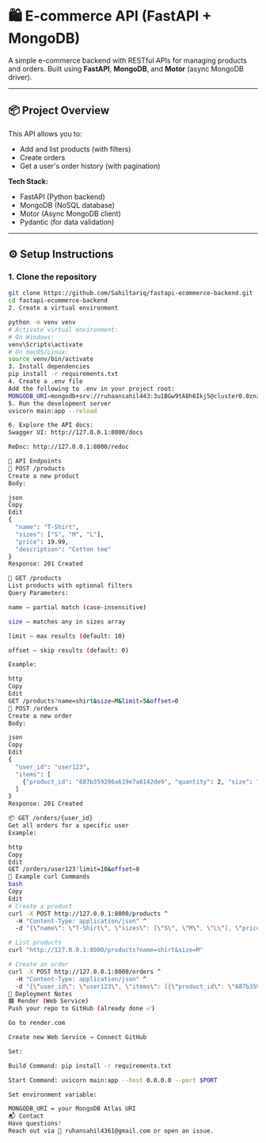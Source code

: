 # 🛍️ E-commerce API (FastAPI + MongoDB)

A simple e-commerce backend with RESTful APIs for managing products and orders. Built using **FastAPI**, **MongoDB**, and **Motor** (async MongoDB driver).

---

## 📦 Project Overview

This API allows you to:

- Add and list products (with filters)
- Create orders
- Get a user's order history (with pagination)

**Tech Stack:**
- FastAPI (Python backend)
- MongoDB (NoSQL database)
- Motor (Async MongoDB client)
- Pydantic (for data validation)

---

## ⚙️ Setup Instructions

### 1. Clone the repository
```bash
git clone https://github.com/Sahiltariq/fastapi-ecommerce-backend.git
cd fastapi-ecommerce-backend
2. Create a virtual environment

python -m venv venv
# Activate virtual environment:
# On Windows:
venv\Scripts\activate
# On macOS/Linux:
source venv/bin/activate
3. Install dependencies
pip install -r requirements.txt
4. Create a .env file
Add the following to .env in your project root:
MONGODB_URI=mongodb+srv://ruhaansahil443:3u1BGw9tA8h6Ikj5@cluster0.0znzg8z.mongodb.net/ecommerce_db?retryWrites=true&w=majority&tls=true
5. Run the development server
uvicorn main:app --reload

6. Explore the API docs:
Swagger UI: http://127.0.0.1:8000/docs

ReDoc: http://127.0.0.1:8000/redoc

📡 API Endpoints
🧾 POST /products
Create a new product
Body:

json
Copy
Edit
{
  "name": "T-Shirt",
  "sizes": ["S", "M", "L"],
  "price": 19.99,
  "description": "Cotton tee"
}
Response: 201 Created

📃 GET /products
List products with optional filters
Query Parameters:

name — partial match (case-insensitive)

size — matches any in sizes array

limit — max results (default: 10)

offset — skip results (default: 0)

Example:

http
Copy
Edit
GET /products?name=shirt&size=M&limit=5&offset=0
🛒 POST /orders
Create a new order
Body:

json
Copy
Edit
{
  "user_id": "user123",
  "items": [
    {"product_id": "687b359206a619e7a6142de9", "quantity": 2, "size": "M"}
  ]
}
Response: 201 Created

📦 GET /orders/{user_id}
Get all orders for a specific user
Example:

http
Copy
Edit
GET /orders/user123?limit=10&offset=0
🧪 Example curl Commands
bash
Copy
Edit
# Create a product
curl -X POST http://127.0.0.1:8000/products ^
  -H "Content-Type: application/json" ^
  -d "{\"name\": \"T-Shirt\", \"sizes\": [\"S\", \"M\", \"L\"], \"price\": 19.99, \"description\": \"Cotton tee\"}"

# List products
curl "http://127.0.0.1:8000/products?name=shirt&size=M"

# Create an order
curl -X POST http://127.0.0.1:8000/orders ^
  -H "Content-Type: application/json" ^
  -d "{\"user_id\": \"user123\", \"items\": [{\"product_id\": \"687b359206a619e7a6142de9\", \"quantity\": 2, \"size\": \"M\"}]}"
🚀 Deployment Notes
🟪 Render (Web Service)
Push your repo to GitHub (already done ✅)

Go to render.com

Create new Web Service → Connect GitHub

Set:

Build Command: pip install -r requirements.txt

Start Command: uvicorn main:app --host 0.0.0.0 --port $PORT

Set environment variable:

MONGODB_URI = your MongoDB Atlas URI
📬 Contact
Have questions?
Reach out via 📧 ruhansahil4361@gmail.com or open an issue.
